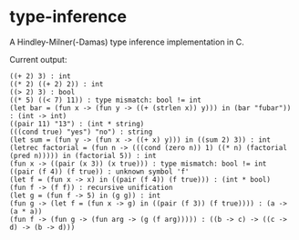 # type-inference

A Hindley-Milner(-Damas) type inference implementation in C.

Current output:

    ((+ 2) 3) : int
    ((* 2) ((+ 2) 2)) : int
    ((> 2) 3) : bool
    ((* 5) ((< 7) 11)) : type mismatch: bool != int
    (let bar = (fun x -> (fun y -> ((+ (strlen x)) y))) in (bar "fubar")) : (int -> int)
    ((pair 11) "13") : (int * string)
    (((cond true) "yes") "no") : string
    (let sum = (fun y -> (fun x -> ((+ x) y))) in ((sum 2) 3)) : int
    (letrec factorial = (fun n -> (((cond (zero n)) 1) ((* n) (factorial (pred n))))) in (factorial 5)) : int
    (fun x -> ((pair (x 3)) (x true))) : type mismatch: bool != int
    ((pair (f 4)) (f true)) : unknown symbol 'f'
    (let f = (fun x -> x) in ((pair (f 4)) (f true))) : (int * bool)
    (fun f -> (f f)) : recursive unification
    (let g = (fun f -> 5) in (g g)) : int
    (fun g -> (let f = (fun x -> g) in ((pair (f 3)) (f true)))) : (a -> (a * a))
    (fun f -> (fun g -> (fun arg -> (g (f arg))))) : ((b -> c) -> ((c -> d) -> (b -> d)))

